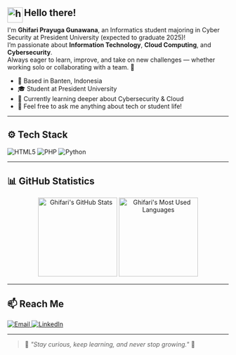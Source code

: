 ## <img alt="handwavegif" src="https://user-images.githubusercontent.com/39513876/112366216-8cfe7400-8cfe-11eb-8116-7d3dbae20e97.gif" width='35' align="left"/> Hello there!

I'm **Ghifari Prayuga Gunawana**, an Informatics student majoring in Cyber Security at President University (expected to graduate 2025)!  
I’m passionate about **Information Technology**, **Cloud Computing**, and **Cybersecurity**.  
Always eager to learn, improve, and take on new challenges — whether working solo or collaborating with a team. 🚀

- 📍 Based in Banten, Indonesia
- 🎓 Student at President University
- 🌱 Currently learning deeper about Cybersecurity & Cloud
- 💬 Feel free to ask me anything about tech or student life!

---

## ⚙️ Tech Stack
![HTML5](https://img.shields.io/badge/HTML5-%23E34F26?style=for-the-badge&logo=html5&logoColor=white)
![PHP](https://img.shields.io/badge/PHP-%23777BB4?style=for-the-badge&logo=php&logoColor=white)
![Python](https://img.shields.io/badge/Python-%233776AB?style=for-the-badge&logo=python&logoColor=white)

---

## 📊 GitHub Statistics
<p align="center">
  <img src="https://github-readme-stats.vercel.app/api?username=ghifaripg&hide=issues&show_icons=true&title_color=687EFF&icon_color=687EFF" alt="Ghifari's GitHub Stats" height="180em"/>
  <img src="https://github-readme-stats.vercel.app/api/top-langs/?username=ghifaripg&layout=compact&title_color=687EFF" alt="Ghifari's Most Used Languages" height="180em"/>
</p>

---

## 📫 Reach Me
<a href="mailto:ghifarip0g@gmail.com" target="_blank">
  <img alt="Email" src="https://img.shields.io/badge/Email-D14836?style=for-the-badge&logo=gmail&logoColor=white"/>
</a>
<a href="https://www.linkedin.com/in/ghifariprayuga/" target="_blank">
  <img alt="LinkedIn" src="https://img.shields.io/badge/LinkedIn-%230077B5?style=for-the-badge&logo=linkedin&logoColor=white"/>
</a>

---

> 🌟 *"Stay curious, keep learning, and never stop growing."* 🌟
